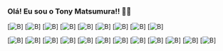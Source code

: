 ### Olá! Eu sou o Tony Matsumura!! ✋🏻

[![B](https://img.shields.io/badge/Gmail-D14836?style=for-the-badge&logo=gmail&logoColor=white)]
[![B](https://img.shields.io/badge/Telegram-2CA5E0?style=for-the-badge&logo=telegram&logoColor=white)]
[![B](https://img.shields.io/badge/Slack-4A154B?style=for-the-badge&logo=slack&logoColor=white)]
[![B](https://img.shields.io/badge/Discord-7289DA?style=for-the-badge&logo=discord&logoColor=white)]
[![B](https://img.shields.io/badge/LinkedIn-0077B5?style=for-the-badge&logo=linkedin&logoColor=white)]
[![B](https://img.shields.io/badge/Twitter-1DA1F2?style=for-the-badge&logo=twitter&logoColor=white)]
[![B](https://img.shields.io/badge/Windows-0078D6?style=for-the-badge&logo=windows&logoColor=white)]
[![B](https://img.shields.io/badge/Linux-FCC624?style=for-the-badge&logo=linux&logoColor=black)]
[![B](https://img.shields.io/badge/YouTube-FF0000?style=for-the-badge&logo=youtube&logoColor=white)]

[![B](https://img.shields.io/badge/Python-3776AB?style=for-the-badge&logo=python&logoColor=white)]
[![B](https://img.shields.io/badge/HTML-239120?style=for-the-badge&logo=html5&logoColor=white)]
[![B](https://img.shields.io/badge/CSS-239120?&style=for-the-badge&logo=css3&logoColor=white)]
[![B](https://img.shields.io/badge/.NET-5C2D91?style=for-the-badge&logo=.net&logoColor=white)]
[![B](https://img.shields.io/badge/JavaScript-F7DF1E?style=for-the-badge&logo=javascript&logoColor=black)]
[![B](https://img.shields.io/badge/Node.js-43853D?style=for-the-badge&logo=node.js&logoColor=white)]
[![B](https://img.shields.io/badge/React-20232A?style=for-the-badge&logo=react&logoColor=61DAFB)]
[![B](https://img.shields.io/badge/MySQL-00000F?style=for-the-badge&logo=mysql&logoColor=white)]
[![B](https://img.shields.io/badge/PostgreSQL-316192?style=for-the-badge&logo=postgresql&logoColor=white)]
[![B](https://img.shields.io/badge/MongoDB-4EA94B?style=for-the-badge&logo=mongodb&logoColor=white)]
[![B](https://img.shields.io/badge/Microsoft_SQL_Server-CC2927?style=for-the-badge&logo=microsoft-sql-server&logoColor=white)]
[![B]()]



